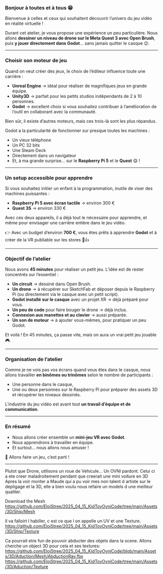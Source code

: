 
### Bonjour à toutes et à tous 😁

Bienvenue à celles et ceux qui souhaitent découvrir l’univers du jeu vidéo en réalité virtuelle !

Durant cet atelier, je vous propose une expérience un peu particulière.
Nous allons **dessiner un niveau de drone sur le Meta Quest 3 avec Open Brush**, puis **y jouer directement dans Godot**… sans jamais quitter le casque 😉.

---

### Choisir son moteur de jeu

Quand on veut créer des jeux, le choix de l’éditeur influence toute une carrière :

* **Unreal Engine** → idéal pour réaliser de magnifiques jeux en grande équipe.
* **Unity3D** → parfait pour les petits studios indépendants de 2 à 10 personnes.
* **Godot** → excellent choix si vous souhaitez contribuer à l’amélioration de l’outil en collaborant avec la communauté.

Bien sûr, il existe d’autres moteurs, mais ces trois-là sont les plus répandus.

Godot a la particularité de fonctionner sur presque toutes les machines :

* Un vieux téléphone
* Un PC 32 bits
* Une Steam Deck
* Directement dans un navigateur
* Et, à ma grande surprise… sur le **Raspberry Pi 5** et le **Quest** 😋 !

---

### Un setup accessible pour apprendre

Si vous souhaitez initier un enfant à la programmation, inutile de viser des machines puissantes :

* **Raspberry Pi 5 avec écran tactile** → environ 300 €
* **Quest 3S** → environ 330 €

Avec ces deux appareils, il a déjà tout le nécessaire pour apprendre, et même pour envisager une carrière entière dans le jeu vidéo.

👉 Avec un budget d’environ **700 €**, vous êtes prêts à apprendre **Godot** et à créer de la VR publiable sur les stores 🥽👍

---

### Objectif de l’atelier

Nous avons **45 minutes** pour réaliser un petit jeu.
L’idée est de rester concentrés sur l’essentiel :

* **Un circuit** → dessiné dans Open Brush.
* **Un drone** → à récupérer sur SketchFab et déposer depuis le Raspberry Pi (ou directement via le casque avec un petit script).
* **Godot installé sur le casque** avec un projet XR → déjà préparé pour vous.
* **Un peu de code** pour faire bouger le drone → déjà inclus.
* **Connexion aux manettes et au clavier** → aussi préparée.
* **Un son de moteur** → à ajouter vous-mêmes, pour pratiquer un peu Godot.

Et voilà ! En 45 minutes, ça passe vite, mais on aura un vrai petit jeu jouable 🎮.

---

### Organisation de l’atelier

Comme je ne vois pas vos écrans quand vous êtes dans le casque, nous allons travailler **en binômes ou trinômes** selon le nombre de participants :

* Une personne dans le casque,
* Une ou deux personnes sur le Raspberry Pi pour préparer des assets 3D et récupérer les niveaux dessinés.

L’industrie du jeu vidéo est avant tout **un travail d’équipe et de communication**.

---

### En résumé

* Nous allons créer ensemble un **mini-jeu VR avec Godot**.
* Nous apprendrons à travailler en équipe.
* Et surtout… nous allons nous amuser !

🎉 Allons faire un jeu, c’est parti !


-------------------------------



Plutot que Drone, utilisons un roue de Vehicule... Un OVNI pardont.
Celui ci a ete creer maladroitement pendant que creerait une mini voiture en 3D
Apres la voir monter a Maude qui a pu voir mes non talent d artiste sur le depligage et la 3D, elle a bien voulu nous refaire un models d une meilleur qualiter.


Download the Mesh
https://github.com/EloiStree/2025_04_15_KidToyOvniCode/tree/main/Assets/3D/Ship/Mesh


Il va falloirt l habiller, c est ce que l on appelle un UV et une Texture.
https://github.com/EloiStree/2025_04_15_KidToyOvniCode/tree/main/Assets/3D/Ship/Texture

Ca pourrait etre fun de pouvoir abducter des objets dans la scene.
Allons cherche un object 3D pour cela et ses textures:
https://github.com/EloiStree/2025_04_15_KidToyOvniCode/blob/main/Assets/3D/Aduction/Mesh/AbductionRay.fbx
https://github.com/EloiStree/2025_04_15_KidToyOvniCode/tree/main/Assets/3D/Aduction/Texture




